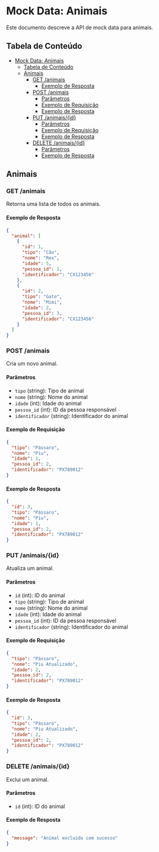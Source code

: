 # Mock Data: Animais

Este documento descreve a API de mock data para animais.

## Tabela de Conteúdo

- [Mock Data: Animais](#mock-data-animais)
  - [Tabela de Conteúdo](#tabela-de-conteúdo)
  - [Animais](#animais)
    - [GET /animais](#get-animais)
      - [Exemplo de Resposta](#exemplo-de-resposta)
    - [POST /animais](#post-animais)
      - [Parâmetros](#parâmetros)
      - [Exemplo de Requisição](#exemplo-de-requisição)
      - [Exemplo de Resposta](#exemplo-de-resposta-1)
    - [PUT /animais/{id}](#put-animaisid)
      - [Parâmetros](#parâmetros-1)
      - [Exemplo de Requisição](#exemplo-de-requisição-1)
      - [Exemplo de Resposta](#exemplo-de-resposta-2)
    - [DELETE /animais/{id}](#delete-animaisid)
      - [Parâmetros](#parâmetros-2)
      - [Exemplo de Resposta](#exemplo-de-resposta-3)

## Animais

### GET /animais
Retorna uma lista de todos os animais.

#### Exemplo de Resposta
```json
{
  "animal": [
    {
      "id": 1,
      "tipo": "Cão",
      "nome": "Rex",
      "idade": 5,
      "pessoa_id": 1,
      "identificador": "CX123456"
    },
    {
      "id": 2,
      "tipo": "Gato",
      "nome": "Mimi",
      "idade": 2,
      "pessoa_id": 3,
      "identificador": "CX123456"
    }
  ]
}
```

### POST /animais
Cria um novo animal.

#### Parâmetros
- `tipo` (string): Tipo de animal
- `nome` (string): Nome do animal
- `idade` (int): Idade do animal
- `pessoa_id` (int): ID da pessoa responsável
- `identificador` (string): Identificador do animal

#### Exemplo de Requisição
```json
{
  "tipo": "Pássaro",
  "nome": "Piu",
  "idade": 1,
  "pessoa_id": 2,
  "identificador": "PX789012"
}
```

#### Exemplo de Resposta
```json
{
  "id": 3,
  "tipo": "Pássaro",
  "nome": "Piu",
  "idade": 1,
  "pessoa_id": 2,
  "identificador": "PX789012"
}
```

### PUT /animais/{id}
Atualiza um animal.

#### Parâmetros
- `id` (int): ID do animal
- `tipo` (string): Tipo de animal
- `nome` (string): Nome do animal
- `idade` (int): Idade do animal
- `pessoa_id` (int): ID da pessoa responsável
- `identificador` (string): Identificador do animal

#### Exemplo de Requisição
```json
{
  "tipo": "Pássaro",
  "nome": "Piu Atualizado",
  "idade": 2,
  "pessoa_id": 2,
  "identificador": "PX789012"
}
```

#### Exemplo de Resposta
```json
{
  "id": 3,
  "tipo": "Pássaro",
  "nome": "Piu Atualizado",
  "idade": 2,
  "pessoa_id": 2,
  "identificador": "PX789012"
}
```

### DELETE /animais/{id}
Exclui um animal.

#### Parâmetros
- `id` (int): ID do animal

#### Exemplo de Resposta
```json
{
  "message": "Animal excluído com sucesso"
}
```
